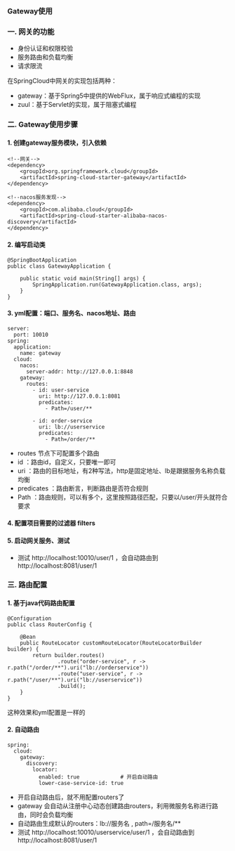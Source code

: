 ### Gateway使用
### 一. 网关的功能
* 身份认证和权限校验
* 服务路由和负载均衡
* 请求限流

在SpringCloud中网关的实现包括两种：

* gateway：基于Spring5中提供的WebFlux，属于响应式编程的实现
* zuul：基于Servlet的实现，属于阻塞式编程


### 二. Gateway使用步骤
#### 1. 创建gateway服务模块，引入依赖
```
<!--网关-->
<dependency>
    <groupId>org.springframework.cloud</groupId>
    <artifactId>spring-cloud-starter-gateway</artifactId>
</dependency>

<!--nacos服务发现-->
<dependency>
    <groupId>com.alibaba.cloud</groupId>
    <artifactId>spring-cloud-starter-alibaba-nacos-discovery</artifactId>
</dependency>
```

#### 2. 编写启动类
```
@SpringBootApplication
public class GatewayApplication {

    public static void main(String[] args) {
    	SpringApplication.run(GatewayApplication.class, args);
    }
}
```

#### 3. yml配置：端口、服务名、nacos地址、路由
```
server:
  port: 10010 
spring:
  application:
    name: gateway
  cloud:
    nacos:
      server-addr: http://127.0.0.1:8848
    gateway:
      routes:       
        - id: user-service 
          uri: http://127.0.0.1:8081 
          predicates: 
            - Path=/user/** 
            
        - id: order-service
          uri: lb://userservice 
          predicates:
            - Path=/order/** 
```

* routes 节点下可配置多个路由
* id ：路由id，自定义，只要唯一即可
* uri ：路由的目标地址，有2种写法，http是固定地址、lb是跟据服务名称负载均衡
* predicates ：路由断言，判断路由是否符合规则
* Path ：路由规则，可以有多个，这里按照路径匹配，只要以/user/开头就符合要求

#### 4. 配置项目需要的过滤器 filters
#### 5. 启动网关服务、测试
* 测试 http://localhost:10010/user/1 ，会自动路由到 http://localhost:8081/user/1


### 三. 路由配置
#### 1. 基于java代码路由配置
```
@Configuration
public class RouterConfig {

    @Bean
    public RouteLocator customRouteLocator(RouteLocatorBuilder builder) {
        return builder.routes()
                .route("order-service", r -> r.path("/order/**").uri("lb://orderservice"))
                .route("user-service", r -> r.path("/user/**").uri("lb://userservice"))
                .build();
    }
}
```

这种效果和yml配置是一样的


#### 2. 自动路由
```
spring:
  cloud:
    gateway:
      discovery:
        locator:
          enabled: true             # 开启自动路由
          lower-case-service-id: true
```

* 开启自动路由后，就不用配置routers了
* gateway 会自动从注册中心动态创建路由routers，利用微服务名称进行路由，同时会负载均衡
* 自动路由生成默认的routers：lb://服务名 , path=/服务名/**
* 测试 http://localhost:10010/userservice/user/1 ，会自动路由到 http://localhost:8081/user/1
